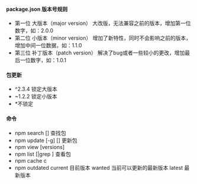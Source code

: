 #### package.json 版本号规则
* 第一位 大版本（major version） 
    大改版，无法兼容之前的版本，增加第一位数字，如：2.0.0
* 第二位 小版本（minor version） 
    增加了新特性，同时不会影响之前的版本，增加中间一位数据，如：1.1.0
* 第三位 补丁版本（patch version）
    解决了bug或者一些较小的更改，增加最后一位数字，如：1.0.1

#### 包更新
* ^2.3.4 锁定大版本
* ~1.2.2 锁定小版本
* *不锁定 

#### 命令
* npm search [<pkg>] 查找包
* npm update [-g] [<pkg>] 更新包
* npm view <pkg> [versions]
* npm list [|grep <pkg>] 查看包
* npm cache c
* npm outdated 
current 目前版本
wanted 当前可以更新的最新版本
latest 最新版本


 